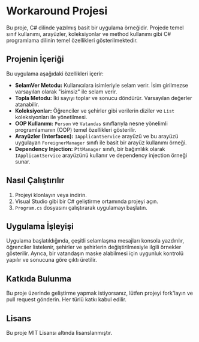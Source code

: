 # Workaround Projesi

Bu proje, C# dilinde yazılmış basit bir uygulama örneğidir. Projede temel sınıf kullanımı, arayüzler, koleksiyonlar ve method kullanımı gibi C# programlama dilinin temel özellikleri gösterilmektedir.

## Projenin İçeriği

Bu uygulama aşağıdaki özellikleri içerir:

- **SelamVer Metodu:** Kullanıcılara isimleriyle selam verir. İsim girilmezse varsayılan olarak "isimsiz" ile selam verir.
- **Topla Metodu:** İki sayıyı toplar ve sonucu döndürür. Varsayılan değerler atanabilir.
- **Koleksiyonlar:** Öğrenciler ve şehirler gibi verilerin diziler ve `List` koleksiyonları ile yönetilmesi.
- **OOP Kullanımı:** `Person` ve `Vatandas` sınıflarıyla nesne yönelimli programlamanın (OOP) temel özellikleri gösterilir.
- **Arayüzler (Interfaces):** `IApplicantService` arayüzü ve bu arayüzü uygulayan `ForeignerManager` sınıfı ile basit bir arayüz kullanımı örneği.
- **Dependency Injection:** `PttManager` sınıfı, bir bağımlılık olarak `IApplicantService` arayüzünü kullanır ve dependency injection örneği sunar.

## Nasıl Çalıştırılır

1. Projeyi klonlayın veya indirin.
2. Visual Studio gibi bir C# geliştirme ortamında projeyi açın.
3. `Program.cs` dosyasını çalıştırarak uygulamayı başlatın.

## Uygulama İşleyişi

Uygulama başlatıldığında, çeşitli selamlaşma mesajları konsola yazdırılır, öğrenciler listelenir, şehirler ve şehirlerin değiştirilmesiyle ilgili örnekler gösterilir. Ayrıca, bir vatandaşın maske alabilmesi için uygunluk kontrolü yapılır ve sonucuna göre çıktı üretilir.

## Katkıda Bulunma

Bu proje üzerinde geliştirme yapmak istiyorsanız, lütfen projeyi fork'layın ve pull request gönderin. Her türlü katkı kabul edilir.

## Lisans

Bu proje MIT Lisansı altında lisanslanmıştır.
